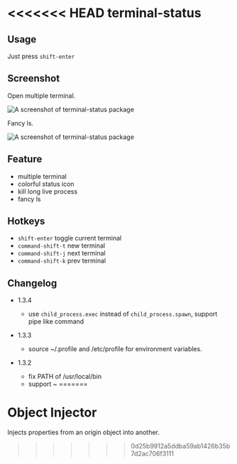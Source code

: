 <<<<<<< HEAD
terminal-status
===============

## Usage
Just press `shift-enter`

## Screenshot

Open multiple terminal.

![A screenshot of terminal-status package](http://guileen.github.io/img/terminal-status/screenshot-1.1.0.gif)

Fancy ls.

![A screenshot of terminal-status package](http://guileen.github.io/img/terminal-status/screenshot-ls.gif)

## Feature

* multiple terminal
* colorful status icon
* kill long live process
* fancy ls

## Hotkeys

* `shift-enter` toggle current terminal
* `command-shift-t` new terminal
* `command-shift-j` next terminal
* `command-shift-k` prev terminal

## Changelog

* 1.3.4
  * use `child_process.exec` instead of `child_process.spawn`, support pipe like command

* 1.3.3
  * source ~/.profile and /etc/profile for environment variables.

* 1.3.2
  * fix PATH of /usr/local/bin
  * support ~
=======
# Object Injector

Injects properties from an origin object into another.
>>>>>>> 0d25b9912a5ddba59ab1426b35b7d2ac706f3111
